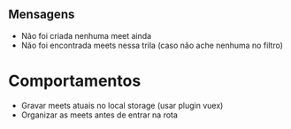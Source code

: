 ## Mensagens

- Não foi criada nenhuma meet ainda
- Não foi encontrada meets nessa trila (caso não ache nenhuma no filtro)


# Comportamentos

- Gravar meets atuais no local storage (usar plugin vuex)
- Organizar as meets antes de entrar na rota
